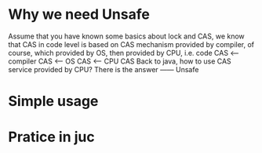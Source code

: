 # Why we need Unsafe
Assume that you have known some basics about lock and CAS, we know that CAS in code level is based on CAS mechanism
provided by compiler, of course, which provided by OS, then provided by CPU, i.e.
code CAS <—— compiler CAS <—— OS CAS <—— CPU CAS
Back to java, how to use CAS service provided by CPU?
There is the answer —— Unsafe

# Simple usage



# Pratice in juc